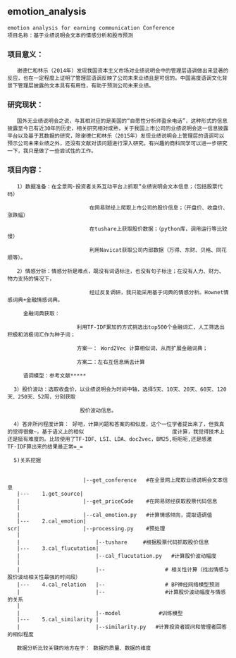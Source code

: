 ## emotion_analysis
    emotion analysis for earning communication Conference
    项目名称：基于业绩说明会文本的情感分析和股市预测

### 项目意义：

       谢德仁和林乐（2014年）发现我国资本主义市场对业绩说明会中的管理层语调做出来显著的反应，也在一定程度上证明了管理层语调反映了公司未来业绩且是可信的。中国高度语调文化背景下管理层披露的文本具有有用性，有助于预测公司未来业绩。

### 研究现状：

       国外无业绩说明会之说，与其相对应的是美国的“自愿性分析师盈余电话”，这种形式的信息披露至今已有近30年的历史，相关研究相对成熟，关于我国上市公司的业绩说明会这一信息披露平台以及基于其数据的研究，除谢德仁和林乐（2015年）发现业绩说明会上管理层的语调可以预示公司未来业绩之外，还没有文献对该问题进行深入研究。有兴趣的商科同学可以进一步研究一下，我只是做了一些尝试性的工作。

### 项目内容：

       1）数据准备：在全景网·投资者关系互动平台上抓取“业绩说明会文本信息；（包括股票代码）

                              在网易财经上爬取上市公司的股价信息；（开盘价、收盘价、涨跌幅）

                              在tushare上获取股价数据；（python库，调用运行等比较慢）

                              利用Navicat获取公司内部数据（万得、东财、贝格、同花顺等）。

       2）情感分析：情感分析是难点，既没有词语标注，也没有句子标注；在没有人力、财力、物力支持的情况下，

                              经过反复调研，我只能采用基于词典的情感分析。Hownet情感词典+金融情感词典。

         金融词典获取：   

                          利用TF-IDF累加的方式挑选出top500个金融词汇，人工筛选出积极和消极词汇作为种子词；

                          方案一： Word2Vec 计算相似词，从而扩展金融词典；

                          方案二：左右互信息熵去计算

         语调模型：参考文献*****

      3）股价波动：选取收盘价，以业绩说明会为时间中轴，选择5天、10天、20天、60天、120天、250天、52周，分别获取

                           股价波动信息。

      4）答非所问程度计算： 好吧，计算问题和答案的相似度，这个一位学者提出来了，但我真的觉得很撤~，基于语义上的相似                            度计算，我觉得技术上还是挺有难度的。比较使用了TF-IDF、LSI、LDA、doc2vec，BM25,呃呃呃,还是感激                                 TF-IDF算出来的结果最正常=_=

      5)关系挖掘    
    
  
                            |--get_conference   #在全景网上爬取业绩说明会文本信息
       |---    1.get_source|
       |                    |--get_priceCode    #在网易财经获取股票代码信息
       |
       |                    |--cal_emotion.py   #计算情感倾向，提取语调值
       |---    2.cal_emotion|
    scr|                    |--processing.py    #预处理
       |
       |                        |--tushare     #根据股票代码抓取股价信息
       |---    3.cal_flucutation|
       |                        |--cal_flucutation.py   #计算股价波动幅度
       |
       |                        |--                   # 相关性计算（找出情感与股价波动相关性最强的时间段）
       |---    4.cal_relation   |--                   # BP神经网络模型预测
       |                        |--                   #计算股价波动幅度与情感的关系
       |
       |                        |--model            #训练模型
       |---    5.cal_similarity |
       |                        |--similarity.py   #计算投资者提问和管理者回答的相似程度
       
       数据分析比较关键的地方在于： 数据的质量、数据的维度
               
